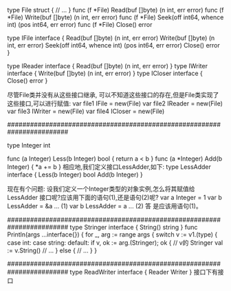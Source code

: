 type File struct { 
// ...
}
func (f *File) Read(buf []byte) (n int, err error)
func (f *File) Write(buf []byte) (n int, err error)
func (f *File) Seek(off int64, whence int) (pos int64, err error) func (f *File) Close() error







type IFile interface {
	Read(buf []byte) (n int, err error)
	Write(buf []byte) (n int, err error)
	Seek(off int64, whence int) (pos int64, err error) Close() error
}

type IReader interface {
	Read(buf []byte) (n int, err error)
}
type IWriter interface {
	Write(buf []byte) (n int, err error)
}
type ICloser interface {
	Close() error
}


尽管File类并没有从这些接口继承,  可以不知道这些接口的存在,但是File类实现了
这些接口,可以进行赋值:
var file1 IFile = new(File) 
var file2 IReader = new(File) 
var file3 IWriter = new(File) 
var file4 ICloser = new(File)



########################################################################



type Integer int

func (a Integer) Less(b Integer) bool {
	return a < b
}
func (a *Integer) Add(b Integer) { 
	*a += b
} 
相应地,我们定义接口LessAdder,如下:
type LessAdder interface { 
	Less(b Integer) bool 
	Add(b Integer)
}



现在有个问题: 设我们定义一个Integer类型的对象实例,怎么将其赋值给LessAdder
接口呢?应该用下面的语句(1),还是语句(2)呢?
var a Integer = 1
var b LessAdder = &a ... (1) 
var b LessAdder = a ... (2)
答 是应该用语句(1)。




########################################################################
type Stringer interface { String() string
}
func Println(args ...interface{}) { for _, arg := range args {
switch v := v1.(type) { case int:
 case string:
default:
if v, ok := arg.(Stringer); ok { //   v的   Stringer
    val := v.String()
// ... } else {
// ... }
}



########################################################################
type ReadWriter interface {
	Reader
	Writer 
}
接口下有接口








